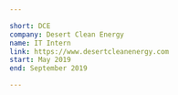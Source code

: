 ```yaml
---

short: DCE
company: Desert Clean Energy
name: IT Intern
link: https://www.desertcleanenergy.com
start: May 2019
end: September 2019

---
```


